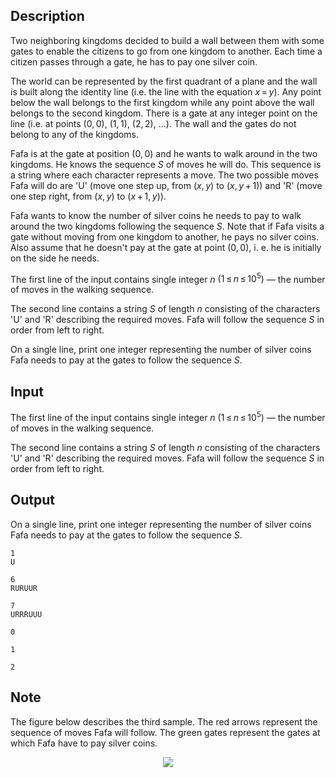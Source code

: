 ## Description

<div><p>Two neighboring kingdoms decided to build a wall between them with some gates to enable the citizens to go from one kingdom to another. Each time a citizen passes through a gate, he has to pay one silver coin.</p><p>The world can be represented by the first quadrant of a plane and the wall is built along the identity line (i.e. the line with the equation <span class="tex-span"><i>x</i> = <i>y</i></span>). Any point below the wall belongs to the first kingdom while any point above the wall belongs to the second kingdom. There is a gate at any integer point on the line (i.e. at points <span class="tex-span">(0, 0)</span>, <span class="tex-span">(1, 1)</span>, <span class="tex-span">(2, 2)</span>, ...). The wall and the gates do not belong to any of the kingdoms. </p><p>Fafa is at the gate at position <span class="tex-span">(0, 0)</span> and he wants to walk around in the two kingdoms. He knows the sequence <span class="tex-span"><i>S</i></span> of moves he will do. This sequence is a string where each character represents a move. The two possible moves Fafa will do are '<span class="tex-font-style-tt">U</span>' (move one step up, from <span class="tex-span">(<i>x</i>, <i>y</i>)</span> to <span class="tex-span">(<i>x</i>, <i>y</i> + 1)</span>) and '<span class="tex-font-style-tt">R</span>' (move one step right, from <span class="tex-span">(<i>x</i>, <i>y</i>)</span> to <span class="tex-span">(<i>x</i> + 1, <i>y</i>)</span>). </p><p>Fafa wants to know the number of silver coins he needs to pay to walk around the two kingdoms following the sequence <span class="tex-span"><i>S</i></span>. Note that if Fafa visits a gate without moving from one kingdom to another, he pays no silver coins. Also assume that he doesn't pay at the gate at point <span class="tex-span">(0, 0)</span>, i.&nbsp;e. he is initially on the side he needs. </p></div><div class="input-specification"><p>The first line of the input contains single integer <span class="tex-span"><i>n</i></span> <span class="tex-span">(1 ≤ <i>n</i> ≤ 10<sup class="upper-index">5</sup>)</span> — the number of moves in the walking sequence.</p><p>The second line contains a string <span class="tex-span"><i>S</i></span> of length <span class="tex-span"><i>n</i></span> consisting of the characters '<span class="tex-font-style-tt">U</span>' and '<span class="tex-font-style-tt">R</span>' describing the required moves. Fafa will follow the sequence <span class="tex-span"><i>S</i></span> in order from left to right.</p></div><div class="output-specification"><p>On a single line, print one integer representing the number of silver coins Fafa needs to pay at the gates to follow the sequence <span class="tex-span"><i>S</i></span>.</p></div>

## Input

<p>The first line of the input contains single integer <span class="tex-span"><i>n</i></span> <span class="tex-span">(1 ≤ <i>n</i> ≤ 10<sup class="upper-index">5</sup>)</span> — the number of moves in the walking sequence.</p><p>The second line contains a string <span class="tex-span"><i>S</i></span> of length <span class="tex-span"><i>n</i></span> consisting of the characters '<span class="tex-font-style-tt">U</span>' and '<span class="tex-font-style-tt">R</span>' describing the required moves. Fafa will follow the sequence <span class="tex-span"><i>S</i></span> in order from left to right.</p>

## Output

<p>On a single line, print one integer representing the number of silver coins Fafa needs to pay at the gates to follow the sequence <span class="tex-span"><i>S</i></span>.</p>





```input1
1
U

```




```input2
6
RURUUR

```




```input3
7
URRRUUU

```




```output1
0

```




```output2
1

```




```output3
2

```



## Note

<p>The figure below describes the third sample. The red arrows represent the sequence of moves Fafa will follow. The green gates represent the gates at which Fafa have to pay silver coins.</p><center> <img class="tex-graphics" src="file://I2v2lszu.png" style="max-width: 100.0%;max-height: 100.0%;"> </center>
